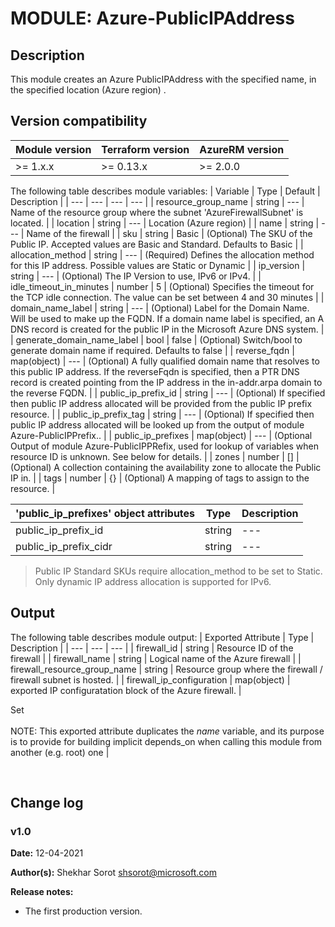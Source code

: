 # MODULE: Azure-PublicIPAddress

## Description

This module creates an Azure PublicIPAddress with the specified name, in the specified location (Azure region) .

## Version compatibility

| Module version | Terraform version | AzureRM version |
| -------------- | ----------------- | --------------- |
| >= 1.x.x       | >= 0.13.x         | >= 2.0.0        |


<!-- ## Variables -->

The following table describes module variables:
| Variable | Type | Default | Description |
| --- | --- | --- | ---                               |
| resource_group_name | string | --- | Name of the resource group where the subnet 'AzureFirewallSubnet' is located. |
| location | string | --- | Location (Azure region) |
| name | string | --- | Name of the firewall |
| sku | string | Basic | (Optional) The SKU of the Public IP. Accepted values are Basic and Standard. Defaults to Basic | 
| allocation_method | string | --- | (Required) Defines the allocation method for this IP address. Possible values are Static or Dynamic |
| ip_version | string | --- | (Optional) The IP Version to use, IPv6 or IPv4. |
| idle_timeout_in_minutes | number | 5 | (Optional) Specifies the timeout for the TCP idle connection. The value can be set between 4 and 30 minutes |
| domain_name_label | string | --- | (Optional) Label for the Domain Name. Will be used to make up the FQDN. If a domain name label is specified, an A DNS record is created for the public IP in the Microsoft Azure DNS system. |
| generate_domain_name_label | bool | false | (Optional) Switch/bool to generate domain name if required. Defaults to false |
| reverse_fqdn | map(object) | --- | (Optional) A fully qualified domain name that resolves to this public IP address. If the reverseFqdn is specified, then a PTR DNS record is created pointing from the IP address in the in-addr.arpa domain to the reverse FQDN. |
| public_ip_prefix_id | string | --- | (Optional) If specified then public IP address allocated will be provided from the public IP prefix resource. |
| public_ip_prefix_tag | string | --- | (Optional) If specified then public IP address allocated will be looked up from the output of module Azure-PublicIPPrefix.. |
| public_ip_prefixes | map(object) | --- | (Optional Output of module Azure-PublicIPPRefix, used for lookup of variables when resource ID is unknown. See below for details. |
| zones | number | [] | (Optional) A collection containing the availability zone to allocate the Public IP in. |
| tags | number | {} | (Optional) A mapping of tags to assign to the resource. |

| 'public_ip_prefixes' object attributes | Type | Description |
| --- | --- | --- |
| public_ip_prefix_id | string | --- | Resource ID of the prefix |
| public_ip_prefix_cidr | string | --- | CIDR notation of the public IP block. |

> Public IP Standard SKUs require allocation_method to be set to Static.
> Only dynamic IP address allocation is supported for IPv6.


## Output

The following table describes module output:
| Exported Attribute | Type | Description |
| --- | --- | --- |
| firewall_id | string | Resource ID of the firewall |
| firewall_name | string | Logical name of the Azure firewall |
| firewall_resource_group_name | string | Resource group where the firewall / firewall subnet is hosted. |
| firewall_ip_configuration | map(object) | exported IP configuratation block of the Azure firewall. |


 Set<br><br>NOTE: This exported attribute duplicates the *name* variable, and its purpose is to provide for building implicit depends_on when calling this module from another (e.g. root) one |

<br>

## Change log

### v1.0

**Date:** 12-04-2021

**Author(s):** Shekhar Sorot <shsorot@microsoft.com>

**Release notes:**
- The first production version.



